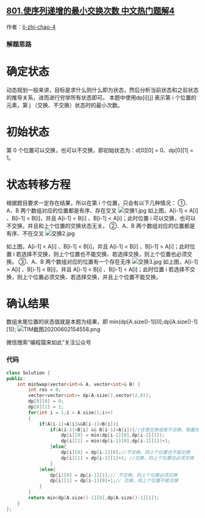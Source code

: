 ## [801.使序列递增的最小交换次数 中文热门题解4](https://leetcode.cn/problems/minimum-swaps-to-make-sequences-increasing/solutions/100000/dong-tai-gui-hua-de-yi-ban-bu-zou-by-li-zhi-chao-4)

作者：[li-zhi-chao-4](https://leetcode.cn/u/li-zhi-chao-4)
### 解题思路
# 确定状态
动态规划一般来讲，目标是求什么则什么即为状态，然后分析当前状态和之前状态的推导关系，进而进行穷举所有状态即可。
本题中使用dp[i][j] 表示第 i 个位置的元素，第 j （交换、不交换）状态时的最小次数。
# 初始状态
第 0 个位置可以交换，也可以不交换，即初始状态为：d[0][0] = 0、dp[0][1] = 1。
# 状态转移方程
根据题目要求一定存在结果，所以在第 i 个位置，只会有以下几种情况：
①．A、B 两个数组对应的位置都是有序、存在交叉
![交换1.jpg](https://pic.leetcode-cn.com/b82f24d630ae27d2976c5da349e81a8d94692a6ce1dea12f033185b0c31d066a-%E4%BA%A4%E6%8D%A21.jpg)
如上图，A[i-1] < A[i] 、B[i-1] < B[i]，并且 A[i-1] < B[i] 、B[i-1] < A[i]；此时位置 i 可以交换，也可以不交换，并且和上个位置的交换状态无关。
②．A、B 两个数组对应的位置都是有序、不在交叉
![交换2.jpg](https://pic.leetcode-cn.com/8944b83f89714dfb3054611fca0c432251d3a60ab524c857550cd6bf7201df4d-%E4%BA%A4%E6%8D%A22.jpg)

如上图，A[i-1] < A[i] 、B[i-1] < B[i]，并且  A[i-1] < B[i] 、B[i-1] > A[i]；此时位置 i 若选择不交换，则上个位置也不能交换、若选择交换，则上个位置也必须交换。
③．A、B 两个数组对应的位置有一个存在无序
![交换3.jpg](https://pic.leetcode-cn.com/8e86415714a78fb6f3c29e8baed83538226d7036cf586ba5b5f4dd929eb8ef6e-%E4%BA%A4%E6%8D%A23.jpg)
如上图，A[i-1] > A[i] 、B[i-1] < B[i]，并且  A[i-1] < B[i] 、B[i-1] < A[i]；此时位置 i 若选择不交换，则上个位置必须交换、若选择交换，并且上个位置不能交换。
# 确认结果
数组末尾位置的状态值就是本题为结果，即 min(dp[A.size()-1][0],dp[A.size()-1][1]);
![TIM截图20200602154558.png](https://pic.leetcode-cn.com/466f44fcff7b70086085b1737ed11f0c1d953a5a07b3e866b9d4ab5d9c7963dc-TIM%E6%88%AA%E5%9B%BE20200602154558.png)

微信搜索“编程猿来如此”关注公众号
### 代码

```cpp
class Solution {
public:
    int minSwap(vector<int>& A, vector<int>& B) {
        int res = 0;
        vector<vector<int>> dp(A.size(),vector(2,0));
        dp[0][0] = 0;
        dp[0][1] = 1;
        for(int i = 1;i < A.size();i++)
        {
            if(A[i-1]<A[i]&&B[i-1]<B[i]){
                if(A[i-1]<B[i] && B[i-1]<A[i]){//任意交换或者不交换，取最优值
                    dp[i][0] = min(dp[i-1][0],dp[i-1][1]);
                    dp[i][1] = min(dp[i-1][0],dp[i-1][1])+1;
                }else{
                    dp[i][0] = dp[i-1][0];//不交换，则上个位置也不能交换
                    dp[i][1] = dp[i-1][1]+1; //交换，则上个位置也必须交换
                }
            }else{
                dp[i][0] = dp[i-1][1];// 不交换，则上个位置必须交换
                dp[i][1] = dp[i-1][0]+1;// 交换，则上个位置不能交换
            }
        }
        return min(dp[A.size()-1][0],dp[A.size()-1][1]);
    }
};
```